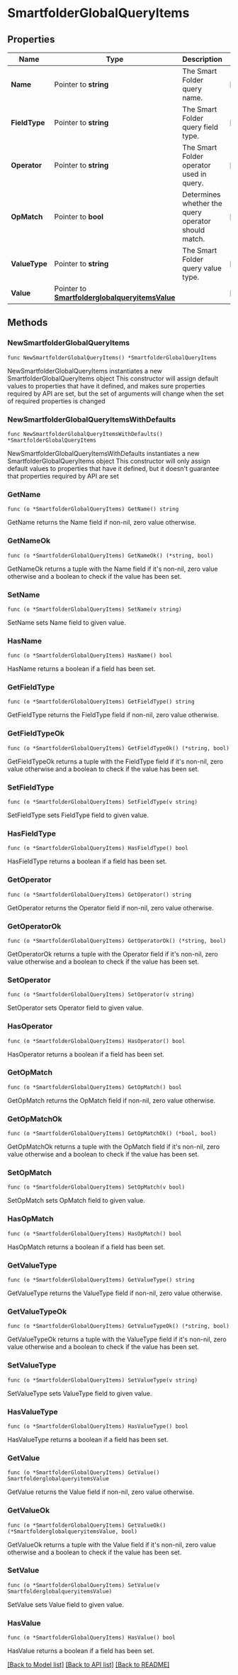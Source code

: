 # SmartfolderGlobalQueryItems

## Properties

Name | Type | Description | Notes
------------ | ------------- | ------------- | -------------
**Name** | Pointer to **string** | The Smart Folder query name. | [optional] 
**FieldType** | Pointer to **string** | The Smart Folder query field type. | [optional] 
**Operator** | Pointer to **string** | The Smart Folder operator used in query. | [optional] 
**OpMatch** | Pointer to **bool** | Determines whether the query operator should match. | [optional] 
**ValueType** | Pointer to **string** | The Smart Folder query value type. | [optional] 
**Value** | Pointer to [**SmartfolderglobalqueryitemsValue**](SmartfolderglobalqueryitemsValue.md) |  | [optional] 

## Methods

### NewSmartfolderGlobalQueryItems

`func NewSmartfolderGlobalQueryItems() *SmartfolderGlobalQueryItems`

NewSmartfolderGlobalQueryItems instantiates a new SmartfolderGlobalQueryItems object
This constructor will assign default values to properties that have it defined,
and makes sure properties required by API are set, but the set of arguments
will change when the set of required properties is changed

### NewSmartfolderGlobalQueryItemsWithDefaults

`func NewSmartfolderGlobalQueryItemsWithDefaults() *SmartfolderGlobalQueryItems`

NewSmartfolderGlobalQueryItemsWithDefaults instantiates a new SmartfolderGlobalQueryItems object
This constructor will only assign default values to properties that have it defined,
but it doesn't guarantee that properties required by API are set

### GetName

`func (o *SmartfolderGlobalQueryItems) GetName() string`

GetName returns the Name field if non-nil, zero value otherwise.

### GetNameOk

`func (o *SmartfolderGlobalQueryItems) GetNameOk() (*string, bool)`

GetNameOk returns a tuple with the Name field if it's non-nil, zero value otherwise
and a boolean to check if the value has been set.

### SetName

`func (o *SmartfolderGlobalQueryItems) SetName(v string)`

SetName sets Name field to given value.

### HasName

`func (o *SmartfolderGlobalQueryItems) HasName() bool`

HasName returns a boolean if a field has been set.

### GetFieldType

`func (o *SmartfolderGlobalQueryItems) GetFieldType() string`

GetFieldType returns the FieldType field if non-nil, zero value otherwise.

### GetFieldTypeOk

`func (o *SmartfolderGlobalQueryItems) GetFieldTypeOk() (*string, bool)`

GetFieldTypeOk returns a tuple with the FieldType field if it's non-nil, zero value otherwise
and a boolean to check if the value has been set.

### SetFieldType

`func (o *SmartfolderGlobalQueryItems) SetFieldType(v string)`

SetFieldType sets FieldType field to given value.

### HasFieldType

`func (o *SmartfolderGlobalQueryItems) HasFieldType() bool`

HasFieldType returns a boolean if a field has been set.

### GetOperator

`func (o *SmartfolderGlobalQueryItems) GetOperator() string`

GetOperator returns the Operator field if non-nil, zero value otherwise.

### GetOperatorOk

`func (o *SmartfolderGlobalQueryItems) GetOperatorOk() (*string, bool)`

GetOperatorOk returns a tuple with the Operator field if it's non-nil, zero value otherwise
and a boolean to check if the value has been set.

### SetOperator

`func (o *SmartfolderGlobalQueryItems) SetOperator(v string)`

SetOperator sets Operator field to given value.

### HasOperator

`func (o *SmartfolderGlobalQueryItems) HasOperator() bool`

HasOperator returns a boolean if a field has been set.

### GetOpMatch

`func (o *SmartfolderGlobalQueryItems) GetOpMatch() bool`

GetOpMatch returns the OpMatch field if non-nil, zero value otherwise.

### GetOpMatchOk

`func (o *SmartfolderGlobalQueryItems) GetOpMatchOk() (*bool, bool)`

GetOpMatchOk returns a tuple with the OpMatch field if it's non-nil, zero value otherwise
and a boolean to check if the value has been set.

### SetOpMatch

`func (o *SmartfolderGlobalQueryItems) SetOpMatch(v bool)`

SetOpMatch sets OpMatch field to given value.

### HasOpMatch

`func (o *SmartfolderGlobalQueryItems) HasOpMatch() bool`

HasOpMatch returns a boolean if a field has been set.

### GetValueType

`func (o *SmartfolderGlobalQueryItems) GetValueType() string`

GetValueType returns the ValueType field if non-nil, zero value otherwise.

### GetValueTypeOk

`func (o *SmartfolderGlobalQueryItems) GetValueTypeOk() (*string, bool)`

GetValueTypeOk returns a tuple with the ValueType field if it's non-nil, zero value otherwise
and a boolean to check if the value has been set.

### SetValueType

`func (o *SmartfolderGlobalQueryItems) SetValueType(v string)`

SetValueType sets ValueType field to given value.

### HasValueType

`func (o *SmartfolderGlobalQueryItems) HasValueType() bool`

HasValueType returns a boolean if a field has been set.

### GetValue

`func (o *SmartfolderGlobalQueryItems) GetValue() SmartfolderglobalqueryitemsValue`

GetValue returns the Value field if non-nil, zero value otherwise.

### GetValueOk

`func (o *SmartfolderGlobalQueryItems) GetValueOk() (*SmartfolderglobalqueryitemsValue, bool)`

GetValueOk returns a tuple with the Value field if it's non-nil, zero value otherwise
and a boolean to check if the value has been set.

### SetValue

`func (o *SmartfolderGlobalQueryItems) SetValue(v SmartfolderglobalqueryitemsValue)`

SetValue sets Value field to given value.

### HasValue

`func (o *SmartfolderGlobalQueryItems) HasValue() bool`

HasValue returns a boolean if a field has been set.


[[Back to Model list]](../README.md#documentation-for-models) [[Back to API list]](../README.md#documentation-for-api-endpoints) [[Back to README]](../README.md)



